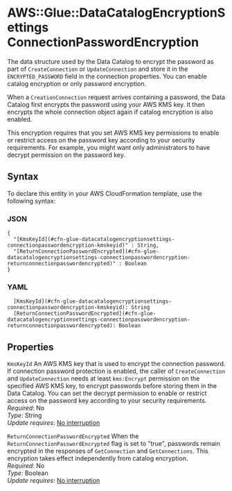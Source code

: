 # AWS::Glue::DataCatalogEncryptionSettings ConnectionPasswordEncryption<a name="aws-properties-glue-datacatalogencryptionsettings-connectionpasswordencryption"></a>

The data structure used by the Data Catalog to encrypt the password as part of `CreateConnection` or `UpdateConnection` and store it in the `ENCRYPTED_PASSWORD` field in the connection properties\. You can enable catalog encryption or only password encryption\.

When a `CreationConnection` request arrives containing a password, the Data Catalog first encrypts the password using your AWS KMS key\. It then encrypts the whole connection object again if catalog encryption is also enabled\.

This encryption requires that you set AWS KMS key permissions to enable or restrict access on the password key according to your security requirements\. For example, you might want only administrators to have decrypt permission on the password key\.

## Syntax<a name="aws-properties-glue-datacatalogencryptionsettings-connectionpasswordencryption-syntax"></a>

To declare this entity in your AWS CloudFormation template, use the following syntax:

### JSON<a name="aws-properties-glue-datacatalogencryptionsettings-connectionpasswordencryption-syntax.json"></a>

```
{
  "[KmsKeyId](#cfn-glue-datacatalogencryptionsettings-connectionpasswordencryption-kmskeyid)" : String,
  "[ReturnConnectionPasswordEncrypted](#cfn-glue-datacatalogencryptionsettings-connectionpasswordencryption-returnconnectionpasswordencrypted)" : Boolean
}
```

### YAML<a name="aws-properties-glue-datacatalogencryptionsettings-connectionpasswordencryption-syntax.yaml"></a>

```
  [KmsKeyId](#cfn-glue-datacatalogencryptionsettings-connectionpasswordencryption-kmskeyid): String
  [ReturnConnectionPasswordEncrypted](#cfn-glue-datacatalogencryptionsettings-connectionpasswordencryption-returnconnectionpasswordencrypted): Boolean
```

## Properties<a name="aws-properties-glue-datacatalogencryptionsettings-connectionpasswordencryption-properties"></a>

`KmsKeyId` <a name="cfn-glue-datacatalogencryptionsettings-connectionpasswordencryption-kmskeyid"></a>
An AWS KMS key that is used to encrypt the connection password\.  
If connection password protection is enabled, the caller of `CreateConnection` and `UpdateConnection` needs at least `kms:Encrypt` permission on the specified AWS KMS key, to encrypt passwords before storing them in the Data Catalog\. You can set the decrypt permission to enable or restrict access on the password key according to your security requirements\.  
_Required_: No  
_Type_: String  
_Update requires_: [No interruption](https://docs.aws.amazon.com/AWSCloudFormation/latest/UserGuide/using-cfn-updating-stacks-update-behaviors.html#update-no-interrupt)

`ReturnConnectionPasswordEncrypted` <a name="cfn-glue-datacatalogencryptionsettings-connectionpasswordencryption-returnconnectionpasswordencrypted"></a>
When the `ReturnConnectionPasswordEncrypted` flag is set to "true", passwords remain encrypted in the responses of `GetConnection` and `GetConnections`\. This encryption takes effect independently from catalog encryption\.  
_Required_: No  
_Type_: Boolean  
_Update requires_: [No interruption](https://docs.aws.amazon.com/AWSCloudFormation/latest/UserGuide/using-cfn-updating-stacks-update-behaviors.html#update-no-interrupt)

